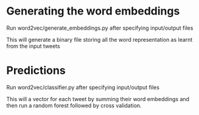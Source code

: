 # Generating the word embeddings

Run word2vec/generate_embeddings.py after specifying input/output files

This will generate a binary file storing all the word representation as learnt from the input tweets

# Predictions

Run word2vec/classifier.py after specifying input/output files

This will a vector for each tweet by summing their word embeddings and then run a random forest followed by cross validation.


